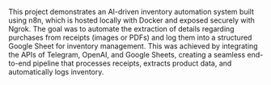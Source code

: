 This project demonstrates an AI-driven inventory automation system built using n8n, which is hosted locally with Docker and exposed securely with Ngrok. The goal was to automate the extraction of details regarding purchases from receipts (images or PDFs) and log them into a structured Google Sheet for inventory management. This was achieved by integrating the APIs of Telegram, OpenAI, and Google Sheets, creating a seamless end-to-end pipeline that processes receipts, extracts product data, and automatically logs inventory.
